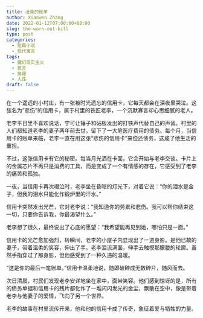 ```yaml
---
title: 沧桑的账单
author: Xiaowen Zhang
date: 2022-01-12T07:00:00+08:00
slug: the-worn-out-bill
type: post
categories:
  - 短篇小说
  - 现代寓言
tags:
  - 魔幻现实主义
  - 莫言
  - 推理
  - 人性
draft: false
---
```


在一个遥远的小村庄，有一张被时光遗忘的信用卡，它每天都会在深夜里哭泣。这张名为“悲伤”的信用卡，属于村里的铁匠老李，一个沉默寡言却心思细腻的老人。

老李平日里不喜欢说话，宁可让锤子和砧板发出的打铁声代替自己的声音。村里的人们都知道老李的妻子两年前去世，留下了一大笔医疗费用的债务。每个月，当信用卡的账单来临，老李一直在用这张“悲伤的信用卡”来偿还债务，这成了他生活的重担。

不过，这张信用卡有它的秘密。每当月光洒在卡面，它会开始与老李交谈。卡片上的金属芯片不再只是消费的工具，而是变成了一个有情感的存在，它感受到了老李的痛苦和孤独。

一夜，当信用卡再次啜泣时，老李坐在昏暗的灯光下，对着它说：“你的泪水是金子，但我的泪水只能化作锻炉里的汗水。”

信用卡突然发出光芒，它对老李说：“我知道你的劳累和悲伤。我可以帮你结束这一切，只要你告诉我，你最渴望什么。”

老李想了很久，最终说出了心底的愿望：“我希望能再见到她，哪怕只是一面。”

信用卡的光芒愈加强烈，转瞬间，老李的小屋子内显现出了一道身影。是他已故的妻子，带着温柔的笑容，伸出了手。老李泪流满面，伸手去触摸那朦胧的轮廓。虽然手指穿过了那身影，但他感受到了一种久违的温暖。

“这是你的最后一笔账单。”信用卡温柔地说，随即破碎成无数碎片，随风而去。

次日清晨，村民们发现老李安详地坐在家中，面带笑容。他们感到惊讶的是，所有的债务单据和信用卡的残片都化作了一堆闪闪发光的金尘，飘散在空中，像是带着老李与他妻子的爱情，飞向了另一个世界。

老李的故事在村里流传开来，他和他的信用卡成了传奇，象征着爱与牺牲的力量。